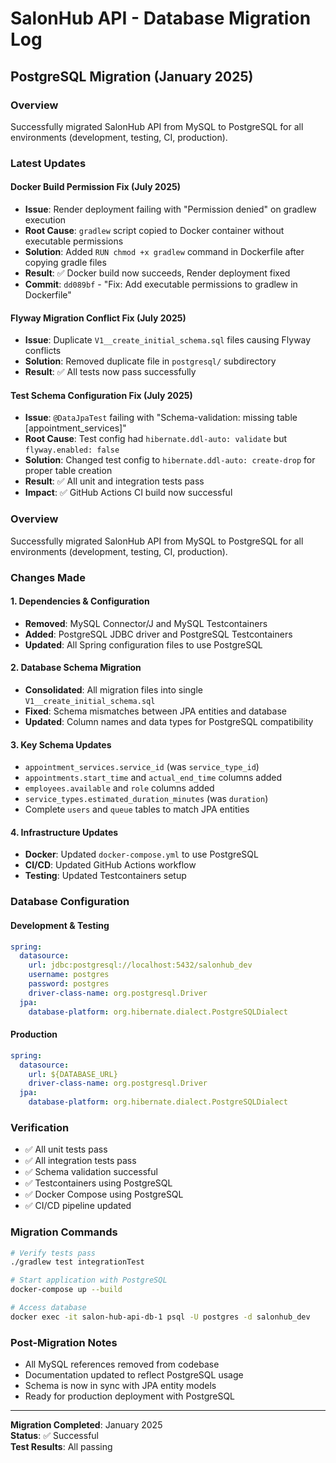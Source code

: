 # SalonHub API - Database Migration Log

## PostgreSQL Migration (January 2025)

### Overview
Successfully migrated SalonHub API from MySQL to PostgreSQL for all environments (development, testing, CI, production).

### Latest Updates

#### Docker Build Permission Fix (July 2025)
- **Issue**: Render deployment failing with "Permission denied" on gradlew execution
- **Root Cause**: `gradlew` script copied to Docker container without executable permissions
- **Solution**: Added `RUN chmod +x gradlew` command in Dockerfile after copying gradle files
- **Result**: ✅ Docker build now succeeds, Render deployment fixed
- **Commit**: `dd089bf` - "Fix: Add executable permissions to gradlew in Dockerfile"

#### Flyway Migration Conflict Fix (July 2025)
- **Issue**: Duplicate `V1__create_initial_schema.sql` files causing Flyway conflicts
- **Solution**: Removed duplicate file in `postgresql/` subdirectory
- **Result**: ✅ All tests now pass successfully

#### Test Schema Configuration Fix (July 2025)
- **Issue**: `@DataJpaTest` failing with "Schema-validation: missing table [appointment_services]"
- **Root Cause**: Test config had `hibernate.ddl-auto: validate` but `flyway.enabled: false`
- **Solution**: Changed test config to `hibernate.ddl-auto: create-drop` for proper table creation
- **Result**: ✅ All unit and integration tests pass
- **Impact**: ✅ GitHub Actions CI build now successful

### Overview
Successfully migrated SalonHub API from MySQL to PostgreSQL for all environments (development, testing, CI, production).

### Changes Made

#### 1. **Dependencies & Configuration**
- **Removed**: MySQL Connector/J and MySQL Testcontainers
- **Added**: PostgreSQL JDBC driver and PostgreSQL Testcontainers
- **Updated**: All Spring configuration files to use PostgreSQL

#### 2. **Database Schema Migration**
- **Consolidated**: All migration files into single `V1__create_initial_schema.sql`
- **Fixed**: Schema mismatches between JPA entities and database
- **Updated**: Column names and data types for PostgreSQL compatibility

#### 3. **Key Schema Updates**
- `appointment_services.service_id` (was `service_type_id`)
- `appointments.start_time` and `actual_end_time` columns added
- `employees.available` and `role` columns added
- `service_types.estimated_duration_minutes` (was `duration`)
- Complete `users` and `queue` tables to match JPA entities

#### 4. **Infrastructure Updates**
- **Docker**: Updated `docker-compose.yml` to use PostgreSQL
- **CI/CD**: Updated GitHub Actions workflow
- **Testing**: Updated Testcontainers setup

### Database Configuration

#### Development & Testing
```yaml
spring:
  datasource:
    url: jdbc:postgresql://localhost:5432/salonhub_dev
    username: postgres
    password: postgres
    driver-class-name: org.postgresql.Driver
  jpa:
    database-platform: org.hibernate.dialect.PostgreSQLDialect
```

#### Production
```yaml
spring:
  datasource:
    url: ${DATABASE_URL}
    driver-class-name: org.postgresql.Driver
  jpa:
    database-platform: org.hibernate.dialect.PostgreSQLDialect
```

### Verification
- ✅ All unit tests pass
- ✅ All integration tests pass
- ✅ Schema validation successful
- ✅ Testcontainers using PostgreSQL
- ✅ Docker Compose using PostgreSQL
- ✅ CI/CD pipeline updated

### Migration Commands
```bash
# Verify tests pass
./gradlew test integrationTest

# Start application with PostgreSQL
docker-compose up --build

# Access database
docker exec -it salon-hub-api-db-1 psql -U postgres -d salonhub_dev
```

### Post-Migration Notes
- All MySQL references removed from codebase
- Documentation updated to reflect PostgreSQL usage
- Schema is now in sync with JPA entity models
- Ready for production deployment with PostgreSQL

---
**Migration Completed**: January 2025  
**Status**: ✅ Successful  
**Test Results**: All passing
